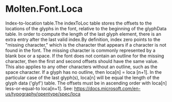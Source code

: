 ﻿  
# Molten.Font.Loca
Index-to-location table.<para /><para>The indexToLoc table stores the offsets to the locations of the glyphs in the font, relative to the beginning of the glyphData table. In order to compute the length of the last glyph element, there is an extra entry after the last valid index.</para><para>By definition, index zero points to the "missing character," which is the character that appears if a character is not found in the font. The missing character is commonly represented by a blank box or a space. If the font does not contain an outline for the missing character, then the first and second offsets should have the same value. This also applies to any other characters without an outline, such as the space character. If a glyph has no outline, then loca[n] = loca [n+1]. In the particular case of the last glyph(s), loca[n] will be equal the length of the glyph data ('glyf') table. The offsets must be in ascending order with loca[n] less-or-equal-to loca[n+1].</para>
            See: https://docs.microsoft.com/en-us/typography/opentype/spec/loca 
